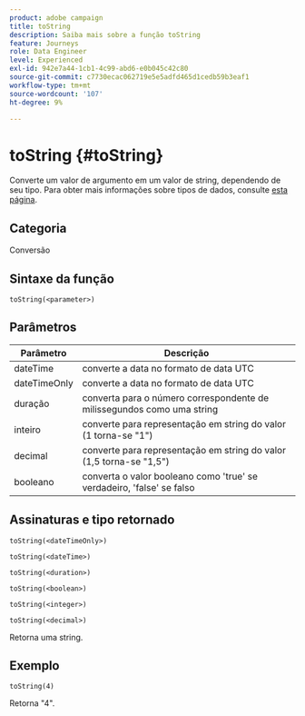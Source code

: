 ```yaml
---
product: adobe campaign
title: toString
description: Saiba mais sobre a função toString
feature: Journeys
role: Data Engineer
level: Experienced
exl-id: 942e7a44-1cb1-4c99-abd6-e0b045c42c80
source-git-commit: c7730ecac062719e5e5adfd465d1cedb59b3eaf1
workflow-type: tm+mt
source-wordcount: '107'
ht-degree: 9%

---
```


# toString {#toString}

Converte um valor de argumento em um valor de string, dependendo de seu tipo. Para obter mais informações sobre tipos de dados, consulte [esta página](../expression/data-types.md).

## Categoria

Conversão

## Sintaxe da função

`toString(<parameter>)`

## Parâmetros

| Parâmetro | Descrição |
|--- |--- |
| dateTime | converte a data no formato de data UTC |
| dateTimeOnly | converte a data no formato de data UTC |
| duração | converta para o número correspondente de milissegundos como uma string |
| inteiro | converte para representação em string do valor (1 torna-se &quot;1&quot;) |
| decimal | converte para representação em string do valor (1,5 torna-se &quot;1,5&quot;) |
| booleano | converta o valor booleano como &#39;true&#39; se verdadeiro, &#39;false&#39; se falso |

## Assinaturas e tipo retornado

`toString(<dateTimeOnly>)`

`toString(<dateTime>)`

`toString(<duration>)`

`toString(<boolean>)`

`toString(<integer>)`

`toString(<decimal>)`

Retorna uma string.

## Exemplo

`toString(4)`

Retorna &quot;4&quot;.
